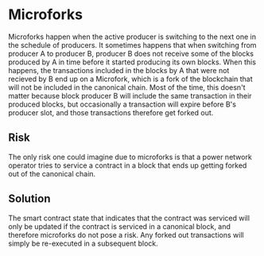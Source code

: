 # Microforks
Microforks happen when the active producer is switching to the next one in the schedule of producers. It sometimes happens that when switching from producer A to producer B, producer B does not receive some of the blocks produced by A in time before it started producing its own blocks. When this happens, the transactions included in the blocks by A that were not recieved by B end up on a Microfork, which is a fork of the blockchain that will not be included in the canonical chain. Most of the time, this doesn't matter because block producer B will include the same transaction in their produced blocks, but occasionally a transaction will expire before B's producer slot, and those transactions therefore get forked out.

## Risk
The only risk one could imagine due to microforks is that a power network operator tries to service a contract in a block that ends up getting forked out of the canonical chain. 

## Solution 
The smart contract state that indicates that the contract was serviced will only be updated if the contract is serviced in a canonical block, and therefore microforks do not pose a risk. Any forked out transactions will simply be re-executed in a subsequent block.

